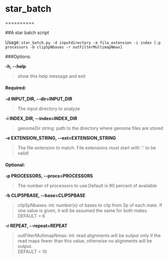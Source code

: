# star_batch
==========

##A star batch script

Usage: `star_batch.py -d inputdirectory -e file_extension -i index [-p processors -b clip5pNbases -r outFilterMultimapNmax]`

###Options:  

**-h, --help**  
>show this help message and exit  
  
#### Required:
  
**-d INPUT_DIR, --dir=INPUT_DIR**  
>The input directory to analyze  

**-i INDEX_DIR, --index=INDEX_DIR**
>genomeDir string: path to the directory where genome files are stored
   
**-e EXTENSION_STRING, --ext=EXTENSION_STRING**  
>The file extension to match. File extensions must start with '.' to be valid!  
    
#### Optional:
                        
**-p PROCESSORS, --procs=PROCESSORS**  
>The number of processors to use.Default is 90 percent of available 

**-b CLIP5PBASE, --base=CLIP5PBASE**  
>clip5pNbases: int: number(s) of bases to clip from 5p of each mate. If one value is given, it will be assumed the same for both mates.  
DEFAULT = 6  
                        
**-r REPEAT, --repeat=REPEAT**  
>outFilterMultimapNmax: int: read alignments will be output only if the read maps fewer than this value, otherwise no alignments will be output.  
DEFAULT = 10
